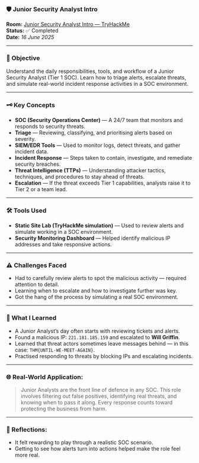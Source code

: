 ### 🛡️ Junior Security Analyst Intro

**Room:** [Junior Security Analyst Intro — TryHackMe](https://tryhackme.com/room/jrsecanalystintrouxo)  
**Status:** ✅ Completed  
**Date:** *16 June 2025*

---

### 🎯 Objective  
Understand the daily responsibilities, tools, and workflow of a Junior Security Analyst (Tier 1 SOC). Learn how to triage alerts, escalate threats, and simulate real-world incident response activities in a SOC environment.

---

### 🗝️ Key Concepts  
- **SOC (Security Operations Center)** — A 24/7 team that monitors and responds to security threats.  
- **Triage** — Reviewing, classifying, and prioritising alerts based on severity.  
- **SIEM/EDR Tools** — Used to monitor logs, detect threats, and gather incident data.  
- **Incident Response** — Steps taken to contain, investigate, and remediate security breaches.  
- **Threat Intelligence (TTPs)** — Understanding attacker tactics, techniques, and procedures to stay ahead of threats.  
- **Escalation** — If the threat exceeds Tier 1 capabilities, analysts raise it to Tier 2 or a team lead.

---

### 🛠️ Tools Used  
- **Static Site Lab (TryHackMe simulation)** — Used to review alerts and simulate working in a SOC environment.  
- **Security Monitoring Dashboard** — Helped identify malicious IP addresses and take responsive actions.

---

### ⚠️ Challenges Faced  
- Had to carefully review alerts to spot the malicious activity — required attention to detail.  
- Learning when to escalate and how to investigate further was key.  
- Got the hang of the process by simulating a real SOC environment.

---

### 🧠 What I Learned  
- A Junior Analyst’s day often starts with reviewing tickets and alerts.  
- Found a malicious IP: `221.181.185.159` and escalated to **Will Griffin**.  
- Learned that threat actors sometimes leave messages behind — in this case: `THM{UNTIL-WE-MEET-AGAIN}`.  
- Practised responding to threats by blocking IPs and escalating incidents.

---

### 🌐 Real-World Application:  
> Junior Analysts are the front line of defence in any SOC. This role involves filtering out false positives, identifying real threats, and knowing when to pass it along. Every response counts toward protecting the business from harm.

---

### 💭 Reflections:  
- It felt rewarding to play through a realistic SOC scenario.  
- Getting to see how alerts turn into actions helped make the role feel more real.  
